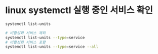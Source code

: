 # linux systemctl 실행 중인 서비스 확인

```sh
systemctl list-units

# 비활성화 서비스 제외
systemctl list-units --type=service
# 비활성화 서비스 포함
systemctl list-units --type=service --all
```
